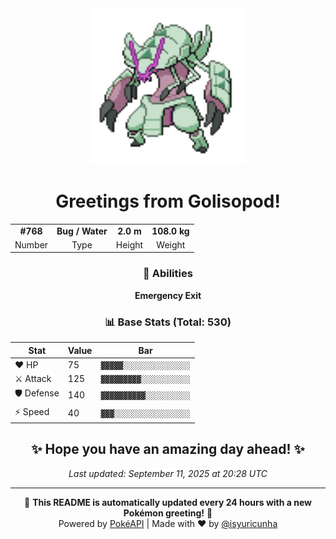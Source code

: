 <div align="center">

<img src="https://raw.githubusercontent.com/PokeAPI/sprites/master/sprites/pokemon/768.png" width="250" height="250" alt="Golisopod">

# Greetings from **Golisopod**!

<table>
<tr>
<td align="center"><strong>#768</strong></td>
<td align="center"><strong>Bug / Water</strong></td>
<td align="center"><strong>2.0 m</strong></td>
<td align="center"><strong>108.0 kg</strong></td>
</tr>
<tr>
<td align="center">Number</td>
<td align="center">Type</td>
<td align="center">Height</td>
<td align="center">Weight</td>
</tr>
</table>

### 🎯 Abilities
**Emergency Exit**

### 📊 Base Stats (Total: 530)

| Stat | Value | Bar |
|------|-------|-----|
| ❤️ HP | 75 | `▓▓▓▓▓░░░░░░░░░░░░░░░` |
| ⚔️ Attack | 125 | `▓▓▓▓▓▓▓▓▓░░░░░░░░░░░` |
| 🛡️ Defense | 140 | `▓▓▓▓▓▓▓▓▓▓░░░░░░░░░░` |
| ⚡ Speed | 40 | `▓▓▓░░░░░░░░░░░░░░░░░` |

## ✨ Hope you have an amazing day ahead! ✨

*Last updated: September 11, 2025 at 20:28 UTC*

---

🌟 **This README is automatically updated every 24 hours with a new Pokémon greeting!** 🌟<br>
Powered by [PokéAPI](https://pokeapi.co/) | Made with ❤️ by [@isyuricunha](https://github.com/isyuricunha)

</div>